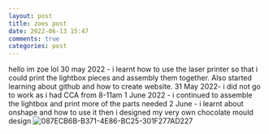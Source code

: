 ```yaml
---
layout: post
title: zoes post
date: 2022-06-13 15:47
comments: true
categories: post
---
```

hello im zoe lol
30 may 2022 - i learnt how to use the laser printer so that i could print the lightbox pieces and assembly them together. Also started learning about github and how to create website.
31 May 2022- i did not go to work as i had CCA from 8-11am 
1 June 2022 - i continued to assemble the lightbox and print more of the parts needed 
2 June - i learnt about onshape and how to use it then i designed my very own chocolate mould design ![087ECB6B-B371-4E86-BC25-301F277AD227](https://user-images.githubusercontent.com/106502474/176161906-76a59c8a-a222-49e8-8354-57888679d020.jpeg)
